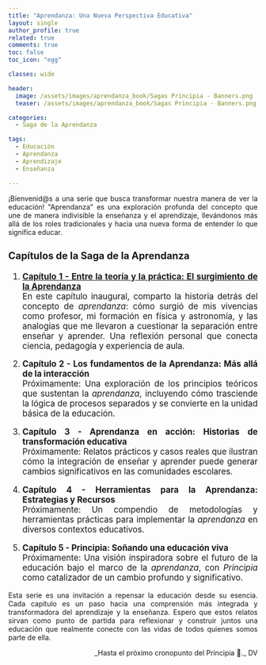 ```yaml
---
title: "Aprendanza: Una Nueva Perspectiva Educativa"
layout: single
author_profile: true
related: true
comments: true
toc: false
toc_icon: "egg"

classes: wide

header:
  image: /assets/images/aprendanza_book/Sagas Principia - Banners.png
  teaser: /assets/images/aprendanza_book/Sagas Principia - Banners.png

categories:
  - Saga de la Aprendanza

tags:
  - Educación
  - Aprendanza
  - Aprendizaje
  - Enseñanza

---
```


<div align="justify" markdown="1">
¡Bienvenid@s a una serie que busca transformar nuestra manera de ver la educación! "Aprendanza" es una exploración profunda del concepto que une de manera indivisible la enseñanza y el aprendizaje, llevándonos más allá de los roles tradicionales y hacia una nueva forma de entender lo que significa educar.

<div markdown="1" style="font-size: 1.2em;">

### **Capítulos de la Saga de la Aprendanza**

1. [**Capítulo 1 - Entre la teoría y la práctica: El surgimiento de la Aprendanza**](/_posts/saga_aprendanza/2024-12-25-Aprendanza-entre-la-teoria-y-la-practica)  
   En este capítulo inaugural, comparto la historia detrás del concepto de *aprendanza*: cómo surgió de mis vivencias como profesor, mi formación en física y astronomía, y las analogías que me llevaron a cuestionar la separación entre enseñar y aprender. Una reflexión personal que conecta ciencia, pedagogía y experiencia de aula.

2. **Capítulo 2 - Los fundamentos de la Aprendanza: Más allá de la interacción**  
   Próximamente: Una exploración de los principios teóricos que sustentan la *aprendanza*, incluyendo cómo trasciende la lógica de procesos separados y se convierte en la unidad básica de la educación.

3. **Capítulo 3 - Aprendanza en acción: Historias de transformación educativa**  
   Próximamente: Relatos prácticos y casos reales que ilustran cómo la integración de enseñar y aprender puede generar cambios significativos en las comunidades escolares.

4. **Capítulo 4 - Herramientas para la Aprendanza: Estrategias y Recursos**  
   Próximamente: Un compendio de metodologías y herramientas prácticas para implementar la *aprendanza* en diversos contextos educativos.

5. **Capítulo 5 - Principia: Soñando una educación viva**  
   Próximamente: Una visión inspiradora sobre el futuro de la educación bajo el marco de la *aprendanza*, con *Principia* como catalizador de un cambio profundo y significativo.

</div>

Esta serie es una invitación a repensar la educación desde su esencia. Cada capítulo es un paso hacia una comprensión más integrada y transformadora del aprendizaje y la enseñanza. Espero que estos relatos sirvan como punto de partida para reflexionar y construir juntos una educación que realmente conecte con las vidas de todos quienes somos parte de ella.

<div align="right" markdown="1">
_Hasta el próximo cronopunto del Principia 🥚._  
DV  
</div>

</div>
